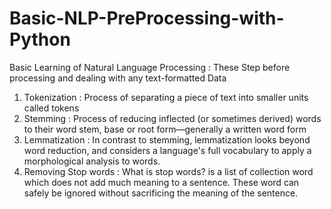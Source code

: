 # Basic-NLP-PreProcessing-with-Python

Basic Learning of Natural Language Processing : 
These Step before processing and dealing with any text-formatted Data
1. Tokenization : Process of separating a piece of text into smaller units called tokens
2. Stemming : Process of reducing inflected (or sometimes derived) words to their word stem, base or root form—generally a written word form
3. Lemmatization : In contrast to stemming, lemmatization looks beyond word reduction, and considers a language's full vocabulary to apply a morphological analysis to words.
4. Removing Stop words : What is stop words? is a list of collection word which does not add much meaning to a sentence. These word can safely be ignored without sacrificing the meaning of the sentence.
